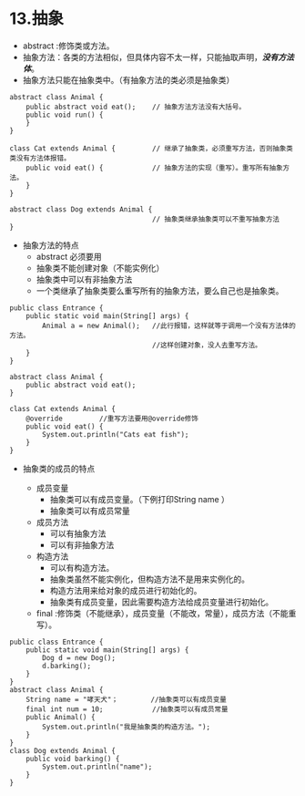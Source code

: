 # 13.抽象

*  abstract :修饰类或方法。
  * 抽象方法：各类的方法相似，但具体内容不太一样，只能抽取声明，_**没有方法体**_。
  * 抽象方法只能在抽象类中。（有抽象方法的类必须是抽象类）

```text
abstract class Animal {
    public abstract void eat();    // 抽象方法方法没有大括号。
    public void run() {
    }
}

class Cat extends Animal {         // 继承了抽象类，必须重写方法，否则抽象类类没有方法体报错。
    public void eat() {            // 抽象方法的实现（重写）。重写所有抽象方法。
    }                                                     
}

abstract class Dog extends Animal {
                                   // 抽象类继承抽象类可以不重写抽象方法
}
```

* 抽象方法的特点
  * abstract 必须要用
  * 抽象类不能创建对象（不能实例化）
  * 抽象类中可以有非抽象方法
  * 一个类继承了抽象类要么重写所有的抽象方法，要么自己也是抽象类。

```text
public class Entrance {
    public static void main(String[] args) {
        Animal a = new Animal();   //此行报错，这样就等于调用一个没有方法体的方法。
                                   //这样创建对象，没人去重写方法。
    }
}

abstract class Animal {
    public abstract void eat();
}

class Cat extends Animal {
    @override         //重写方法要用@override修饰
    public void eat() {
        System.out.println("Cats eat fish");
    }
}
```

* 抽象类的成员的特点

  * 成员变量
    * 抽象类可以有成员变量。（下例打印String name ）
    * 抽象类可以有成员常量
  * 成员方法
    * 可以有抽象方法
    * 可以有非抽象方法
  * 构造方法
    * 可以有构造方法。
    * 抽象类虽然不能实例化，但构造方法不是用来实例化的。
    * 构造方法用来给对象的成员进行初始化的。
    * 抽象类有成员变量，因此需要构造方法给成员变量进行初始化。
  * final :修饰类（不能继承），成员变量（不能改，常量），成员方法（不能重写）。

```text
public class Entrance {
    public static void main(String[] args) {
        Dog d = new Dog();
        d.barking();
    }
}
abstract class Animal {
    String name = "哮天犬"；        //抽象类可以有成员变量
    final int num = 10;            //抽象类可以有成员常量
    public Animal() {
        System.out.println("我是抽象类的构造方法。");
    }
}
class Dog extends Animal {
    public void barking() {
        System.out.println("name");
    }
}
```

